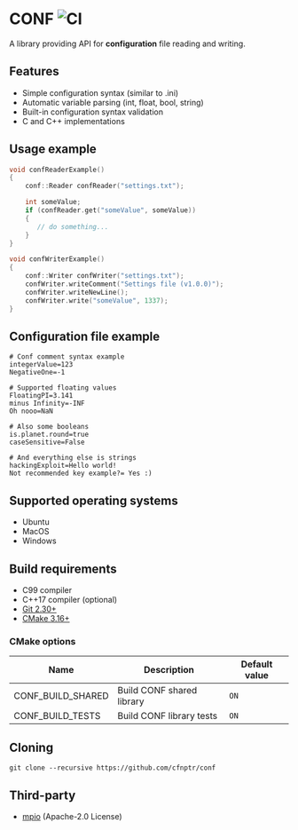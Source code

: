 # CONF ![CI](https://github.com/cfnptr/conf/actions/workflows/cmake.yml/badge.svg)

A library providing API for **configuration** file reading and writing.

## Features

* Simple configuration syntax (similar to .ini)
* Automatic variable parsing (int, float, bool, string)
* Built-in configuration syntax validation
* C and C++ implementations

## Usage example

```c++
void confReaderExample()
{
    conf::Reader confReader("settings.txt");

    int someValue;
    if (confReader.get("someValue", someValue))
    {
       // do something...
    }
}

void confWriterExample()
{
    conf::Writer confWriter("settings.txt");
    confWriter.writeComment("Settings file (v1.0.0)");
    confWriter.writeNewLine();
    confWriter.write("someValue", 1337);
}
```

## Configuration file example

```
# Conf comment syntax example
integerValue=123
NegativeOne=-1

# Supported floating values
FloatingPI=3.141
minus Infinity=-INF
Oh nooo=NaN

# Also some booleans
is.planet.round=true
caseSensitive=False

# And everything else is strings
hackingExploit=Hello world!
Not recommended key example?= Yes :)
```

## Supported operating systems

* Ubuntu
* MacOS
* Windows

## Build requirements

* C99 compiler
* C++17 compiler (optional)
* [Git 2.30+](https://git-scm.com/)
* [CMake 3.16+](https://cmake.org/)

### CMake options

| Name                | Description                | Default value |
|---------------------|----------------------------|---------------|
| CONF_BUILD_SHARED   | Build CONF shared library  | `ON`          |
| CONF_BUILD_TESTS    | Build CONF library tests   | `ON`          |

## Cloning

```
git clone --recursive https://github.com/cfnptr/conf
```

## Third-party

* [mpio](https://github.com/cfnptr/mpio/) (Apache-2.0 License)